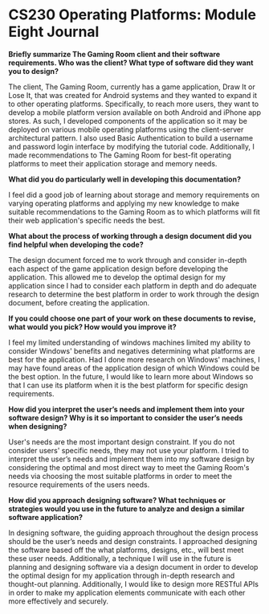 # CS230 Operating Platforms: Module Eight Journal

**Briefly summarize The Gaming Room client and their software requirements. Who was the client? What type of software did they want you to design?**

The client, The Gaming Room, currently has a game application, Draw It or Lose It, that was created for Android systems and they wanted to expand it to other operating platforms. Specifically, to reach more users, they want to develop a mobile platform version available on both Android and iPhone app stores. As such, I developed components of the application so it may be deployed on various mobile operating platforms using the client-server architectural pattern. I also used Basic Authentication to build a username and password login interface by modifying the tutorial code. Additionally, I made recommendations to The Gaming Room for best-fit operating platforms to meet their application storage and memory needs. 

**What did you do particularly well in developing this documentation?**

I feel did a good job of learning about storage and memory requirements on varying operating platforms and applying my new knowledge to make suitable recommendations to the Gaming Room as to which platforms will fit their web application's specific needs the best. 

**What about the process of working through a design document did you find helpful when developing the code?**

The design document forced me to work through and consider in-depth each aspect of the game application design before developing the application. This allowed me to develop the optimal design for my application since I had to consider each platform in depth and do adequate research to determine the best platform in order to work through the design document, before creating the application. 

**If you could choose one part of your work on these documents to revise, what would you pick? How would you improve it?**

I feel my limited understanding of windows machines limited my ability to consider Windows' benefits and negatives determining what platforms are best for the application. Had I done more research on Windows' machines, I may have found areas of the application design of which Windows could be the best option. In the future, I would like to learn more about Windows so that I can use its platform when it is the best platform for specific design requirements.

**How did you interpret the user’s needs and implement them into your software design? Why is it so important to consider the user’s needs when designing?**

User's needs are the most important design constraint. If you do not consider users' specific needs, they may not use your platform. I tried to interpret the user’s needs and implement them into my software design by considering the optimal and most direct way to meet the Gaming Room's needs via choosing the most suitable platforms in order to meet the resource requirements of the users needs. 

**How did you approach designing software? What techniques or strategies would you use in the future to analyze and design a similar software application?**

In designing software, the guiding approach throughout the design process should be the user’s needs and design constraints. I approached designing the software based off the what platforms, designs, etc., will best meet these user needs. Additionally, a technique I will use in the future is planning and designing software via a design document in order to develop the optimal design for my application through in-depth research and thought-out planning. Additionally, I would like to design more RESTful APIs in order to make my application elements communicate with each other more effectively and securely. 

